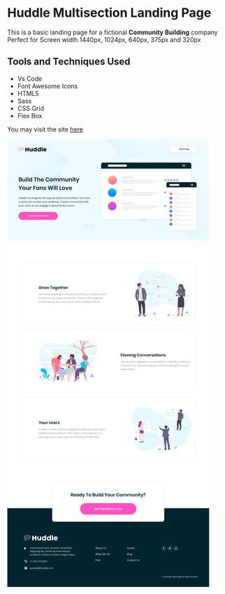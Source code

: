 # Huddle Multisection Landing Page
This is a basic landing page for a fictional **Community Building** company 
<br>
Perfect for Screen width 1440px, 1024px, 640px, 375px and 320px


## Tools and Techniques Used
- Vs Code
- Font Awesome Icons
- HTML5
- Sass
- CSS Grid
- Flex Box

You may visit the site [here](https://roctanweer.github.io/huddleMultiSec/.)

![Site Preview](./images/desktop-design.jpg)
